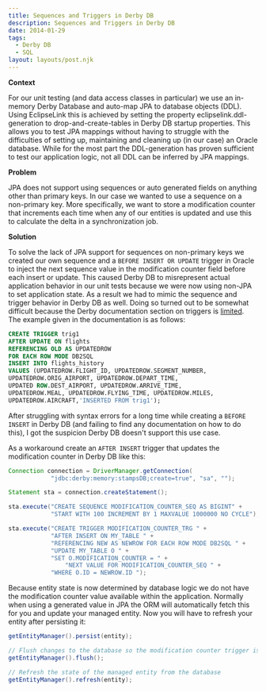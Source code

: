 ```yaml
---
title: Sequences and Triggers in Derby DB
description: Sequences and Triggers in Derby DB
date: 2014-01-29
tags:
  - Derby DB
  - SQL
layout: layouts/post.njk
---
```


**Context**

For our unit testing (and data access classes in particular) we use an in-memory Derby Database and auto-map JPA to database objects (DDL). Using EclipseLink this is achieved by setting the property eclipselink.ddl-generation to drop-and-create-tables in Derby DB startup properties. This allows you to test JPA mappings without having to struggle with the difficulties of setting up, maintaining and cleaning up (in our case) an Oracle database. While for the most part the DDL-generation has proven sufficient to test our application logic, not all DDL can be inferred by JPA mappings.

**Problem**

JPA does not support using sequences or auto generated fields on anything other than primary keys. In our case we wanted to use a sequence on a non-primary key. More specifically, we want to store a modification counter that increments each time when any of our entities is updated and use this to calculate the delta in a synchronization job.

**Solution**

To solve the lack of JPA support for sequences on non-primary keys we created our own sequence and a `BEFORE INSERT OR UPDATE` trigger in Oracle to inject the next sequence value in the modification counter field before each insert or update. This caused Derby DB to misrepresent actual application behavior in our unit tests because we were now using non-JPA to set application state. As a result we had to mimic the sequence and trigger behavior in Derby DB as well. Doing so turned out to be somewhat difficult because the Derby documentation section on triggers is [limited](https://db.apache.org/derby/docs/10.3/devguide/cdevspecial27163.html). The example given in the documentation is as follows:

```sql
CREATE TRIGGER trig1
AFTER UPDATE ON flights
REFERENCING OLD AS UPDATEDROW
FOR EACH ROW MODE DB2SQL
INSERT INTO flights_history
VALUES (UPDATEDROW.FLIGHT_ID, UPDATEDROW.SEGMENT_NUMBER,
UPDATEDROW.ORIG_AIRPORT, UPDATEDROW.DEPART_TIME,
UPDATED ROW.DEST_AIRPORT, UPDATEDROW.ARRIVE_TIME,
UPDATEDROW.MEAL, UPDATEDROW.FLYING_TIME, UPDATEDROW.MILES,
UPDATEDROW.AIRCRAFT,'INSERTED FROM trig1');
```

After struggling with syntax errors for a long time while creating a `BEFORE INSERT` in Derby DB (and failing to find any documentation on how to do this), I got the suspicion Derby DB doesn't support this use case.

As a workaround create an `AFTER INSERT` trigger that updates the modification counter in Derby DB like this:

```java
Connection connection = DriverManager.getConnection(
            "jdbc:derby:memory:stampsDB;create=true", "sa", "");

Statement sta = connection.createStatement();

sta.execute("CREATE SEQUENCE MODIFICATION_COUNTER_SEQ AS BIGINT" +
            "START WITH 100 INCREMENT BY 1 MAXVALUE 1000000 NO CYCLE");

sta.execute("CREATE TRIGGER MODIFICATION_COUNTER_TRG " +
            "AFTER INSERT ON MY_TABLE " +
            "REFERENCING NEW AS NEWROW FOR EACH ROW MODE DB2SQL " +
            "UPDATE MY_TABLE O " +
            "SET O.MODIFICATION_COUNTER = " +
                "NEXT VALUE FOR MODIFICATION_COUNTER_SEQ " +
            "WHERE O.ID = NEWROW.ID ");
```

Because entity state is now determined by database logic we do not have the modification counter value available within the application. Normally when using a generated value in JPA the ORM will automatically fetch this for you and update your managed entity. Now you will have to refresh your entity after persisting it:

```java
getEntityManager().persist(entity);

// Flush changes to the database so the modification counter trigger is executed
getEntityManager().flush();

// Refresh the state of the managed entity from the database
getEntityManager().refresh(entity);
```

